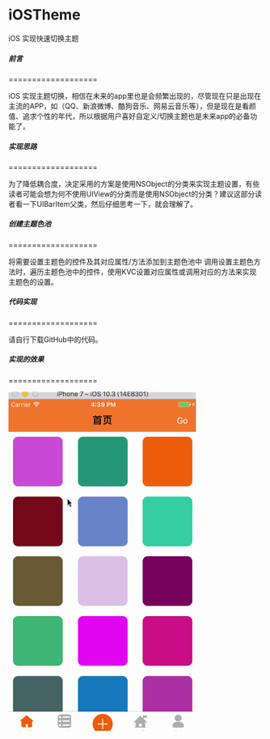 # iOSTheme
iOS 实现快速切换主题

##### 前言
===================

iOS 实现主题切换，相信在未来的app里也是会频繁出现的，尽管现在只是出现在主流的APP，如（QQ、新浪微博、酷狗音乐、网易云音乐等），但是现在是看颜值、追求个性的年代，所以根据用户喜好自定义/切换主题也是未来app的必备功能了。

##### 实现思路
===================

为了降低耦合度，决定采用的方案是使用NSObject的分类来实现主题设置，有些读者可能会想为何不使用UIView的分类而是使用NSObject的分类？建议这部分读者看一下UIBarItem父类，然后仔细思考一下，就会理解了。



##### 创建主题色池
===================

将需要设置主题色的控件及其对应属性/方法添加到主题色池中
调用设置主题色方法时，遍历主题色池中的控件，使用KVC设置对应属性或调用对应的方法来实现主题色的设置。

##### 代码实现
===================

请自行下载GitHub中的代码。


##### 实现的效果
===================

![效果图](/result.gif)

